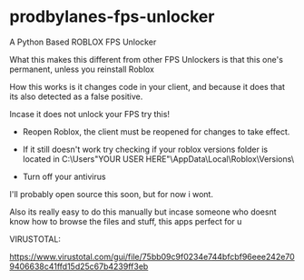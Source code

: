 # prodbylanes-fps-unlocker
A Python Based ROBLOX FPS Unlocker


What this makes this different from other FPS Unlockers is that this one's permanent, unless you reinstall Roblox


How this works is it changes code in your client, and because it does that its also detected as a false positive.

Incase it does not unlock your FPS try this!

- Reopen Roblox, the client must be reopened for changes to take effect.

- If it still doesn't work try checking if your roblox versions folder is located in C:\Users\"YOUR USER HERE"\AppData\Local\Roblox\Versions\

- Turn off your antivirus


I'll probably open source this soon, but for now i wont.

Also its really easy to do this manually but incase someone who doesnt know how to browse the files and stuff, this apps perfect for u

VIRUSTOTAL:

https://www.virustotal.com/gui/file/75bb09c9f0234e744bfcbf96eee242e709406638c41ffd15d25c67b4239ff3eb
